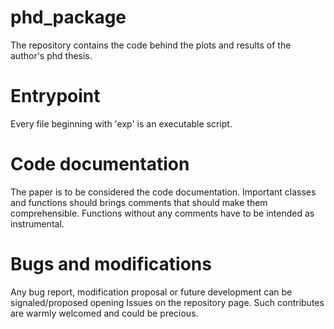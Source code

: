 # phd_package
The repository contains the code behind the plots and results of the author's phd thesis.

# Entrypoint
Every file beginning with 'exp' is an executable script.

# Code documentation
The paper is to be considered the code documentation.
Important classes and functions should brings comments that should make them comprehensible.
Functions without any comments have to be intended as instrumental.

# Bugs and modifications
Any bug report, modification proposal or future development
can be signaled/proposed opening Issues on the repository page.
Such contributes are warmly welcomed and could be precious.
